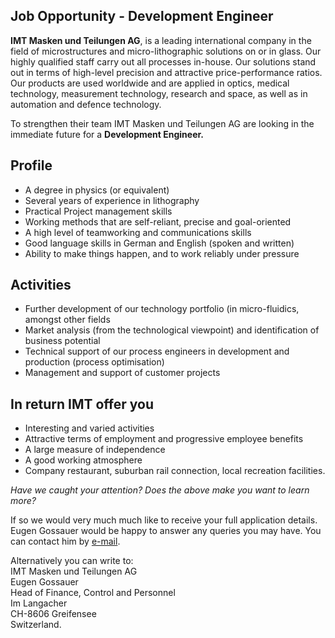 ## Job Opportunity - Development Engineer

<!--break-->
**IMT Masken und Teilungen AG**, is a leading international company in the field of microstructures and micro-lithographic solutions on or in glass. Our highly qualified staff carry out all processes in-house. Our solutions stand out in terms of high-level precision and attractive price-performance ratios. Our products are used worldwide and are applied in optics, medical technology, measurement technology, research and space, as well as in automation and defence technology.  
  
To strengthen their team IMT Masken und Teilungen AG are looking in the immediate future for a **Development Engineer.**  
  
## Profile


* A degree in physics (or equivalent)  
* Several years of experience in lithography  
* Practical Project management skills  
* Working methods that are self-reliant, precise and goal-oriented  
* A high level of teamworking and communications skills  
* Good language skills in German and English (spoken and written)  
* Ability to make things happen, and to work reliably under pressure  
  
## Activities


* Further development of our technology portfolio (in micro-fluidics, amongst other fields  
* Market analysis (from the technological viewpoint) and identification of business potential  
* Technical support of our process engineers in development and production (process
optimisation)  
* Management and support of customer projects  
  
## In return IMT offer you

  
* Interesting and varied activities  
* Attractive terms of employment and progressive employee benefits  
* A large measure of independence  
* A good working atmosphere  
* Company restaurant, suburban rail connection, local recreation facilities.  
  
*Have we caught your attention? Does the above make you want to learn more?*  
  
If so we would very much much like to receive your full application details.
Eugen Gossauer would be happy to answer any queries you may have. You can contact him by [e-mail](mailto:egossauer@imtag.ch).   

Alternatively you can write to:  
IMT Masken und Teilungen AG  
Eugen Gossauer  
Head of Finance, Control and Personnel    
Im Langacher  
CH-8606 Greifensee  
Switzerland.